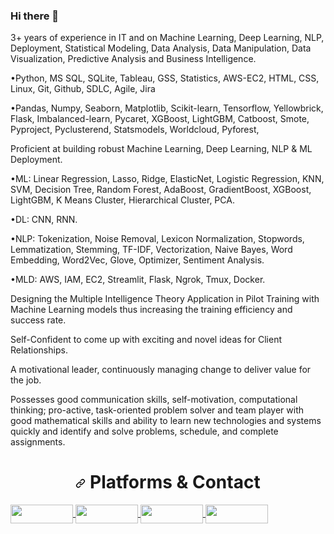 ### Hi there 👋

3+ years of experience in IT and on Machine Learning, Deep Learning, NLP, Deployment, Statistical Modeling, Data Analysis, Data Manipulation, Data Visualization, Predictive Analysis and Business Intelligence.

•Python, MS SQL, SQLite, Tableau, GSS, Statistics, AWS-EC2, HTML, CSS, Linux, Git, Github, SDLC, Agile, Jira

•Pandas, Numpy, Seaborn, Matplotlib, Scikit-learn, Tensorflow, Yellowbrick, Flask, Imbalanced-learn, Pycaret, XGBoost, LightGBM, Catboost, Smote, Pyproject, Pyclusterend, Statsmodels, Worldcloud, Pyforest,

Proficient at building robust Machine Learning, Deep Learning, NLP & ML Deployment.

•ML: Linear Regression, Lasso, Ridge, ElasticNet, Logistic Regression, KNN, SVM, Decision Tree, Random Forest, AdaBoost, GradientBoost, XGBoost, LightGBM, K Means Cluster, Hierarchical Cluster, PCA.

•DL: CNN, RNN.

•NLP: Tokenization, Noise Removal, Lexicon Normalization, Stopwords, Lemmatization, Stemming, TF-IDF, Vectorization, Naive Bayes, Word Embedding, Word2Vec, Glove, Optimizer, Sentiment Analysis.   

•MLD: AWS, IAM, EC2, Streamlit, Flask, Ngrok, Tmux, Docker.

Designing the Multiple Intelligence Theory Application in Pilot Training with Machine Learning models thus increasing the training efficiency and success rate.

Self-Confident to come up with exciting and novel ideas for Client Relationships.

A motivational leader, continuously managing change to deliver value for the job.

Possesses good communication skills, self-motivation, computational thinking; pro-active, task-oriented problem solver and team player with good mathematical skills and ability to learn new technologies and systems quickly and identify and solve problems, schedule, and complete assignments.

<h1 align="center" dir="auto"><a id="user-content--chart_with_upwards_trend-statistics-" class="anchor" aria-hidden="true" href="#-chart_with_upwards_trend-statistics-"><svg class="octicon octicon-link" viewBox="0 0 16 16" version="1.1" width="16" height="16" aria-hidden="true"><path fill-rule="evenodd" d="M7.775 3.275a.75.75 0 001.06 1.06l1.25-1.25a2 2 0 112.83 2.83l-2.5 2.5a2 2 0 01-2.83 0 .75.75 0 00-1.06 1.06 3.5 3.5 0 004.95 0l2.5-2.5a3.5 3.5 0 00-4.95-4.95l-1.25 1.25zm-4.69 9.64a2 2 0 010-2.83l2.5-2.5a2 2 0 012.83 0 .75.75 0 001.06-1.06 3.5 3.5 0 00-4.95 0l-2.5 2.5a3.5 3.5 0 004.95 4.95l1.25-1.25a.75.75 0 00-1.06-1.06l-1.25 1.25a2 2 0 01-2.83 0z"></path></svg></a> <g-emoji class="g-emoji" alias="chart_with_upwards_trend" fallback-src="https://github.githubassets.com/images/icons/emoji/unicode/1f4c8.png"></g-emoji> Platforms & Contact </h1>



<a href="https://www.linkedin.com/in/enginabdan/" rel="nofollow">
  <img align="center" src="https://camo.githubusercontent.com/a493f6833f99fb3c85788d6d9305e6b7a42b838e5ee5d138fd9a8214a7e77472/68747470733a2f2f696d672e736869656c64732e696f2f62616467652f6c696e6b6564696e2d2532333030373742352e7376673f267374796c653d666f722d7468652d6261646765266c6f676f3d6c696e6b6564696e266c6f676f436f6c6f723d7768697465" width="100" height="30">
</a>

<a href="https://public.tableau.com/app/profile/engin.abdan#!/?newProfile=&activeTab=0" rel="nofollow">
  <img align="center" src="https://www.avonctlibrary.info/wp-content/uploads/2021/08/Tableau-New-Logo-April-12-2016.jpg" width="100" height="30">
</a>

<a href="mailto:engin.abdan@gmail.com" rel="nofollow">
  <img align="center" src="https://cdn.vox-cdn.com/thumbor/8fWz6qpiMYMsZhY4vrc9Vhl5yL8=/0x110:1320x770/fit-in/1200x600/cdn.vox-cdn.com/uploads/chorus_asset/file/21939811/newgmaillogo.jpg" width="100" height="30">
</a>

<a href="https://sites.google.com/view/enginabdan" rel="nofollow">
  <img align="center" src="[[https://cdn.vox-cdn.com/thumbor/8fWz6qpiMYMsZhY4vrc9Vhl5yL8=/0x110:1320x770/fit-in/1200x600/cdn.vox-cdn.com/uploads/chorus_asset/file/21939811/newgmaillogo.jpg](https://www.onlinewebfonts.com/icon/303844)](https://encrypted-tbn0.gstatic.com/images?q=tbn:ANd9GcQX6AmJ4WDiKYhWlCDW8HtG2LorLiCSHNmacA&usqp=CAU)" width="100" height="30">
</a>

